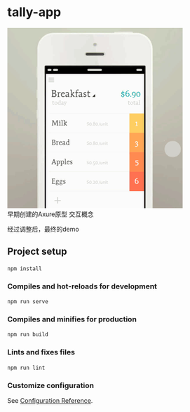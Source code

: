 # tally-app

![proto](./prototype.gif)  
早期创建的Axure原型 交互概念 
  
经过调整后，最终的demo    

## Project setup
```
npm install
```

### Compiles and hot-reloads for development
```
npm run serve
```

### Compiles and minifies for production
```
npm run build
```

### Lints and fixes files
```
npm run lint
```

### Customize configuration
See [Configuration Reference](https://cli.vuejs.org/config/).
